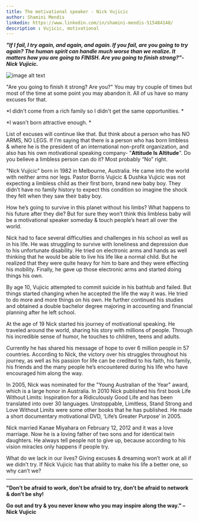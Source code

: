 ```yaml
---
title: The motivational speaker - Nick Vujicic
author: Shamini Mendis
linkedin: https://www.linkedin.com/in/shamini-mendis-515484148/
description : Vujicic, motivational
---
```


**_"If I fail, I try again, and again, and again. If you fail, are you going to try again? The human spirit can handle much worse than we realize. It matters how you are going to FINISH. Are you going to finish strong?"-Nick Vujicic._**

![image alt text](shamini1.jpg)

"Are you going to finish it strong? Are you?" You may try couple of times but most of the time at some point you may abandon it. All of us have so many excuses for that.

*I didn't come from a rich family so I didn't get the same opportunities. *

*I wasn't born attractive enough. *

List of excuses will continue like that. But think about a person who has NO ARMS, NO LEGS. If I’m saying that there is a person who has born limbless & where he is the president of an international non-profit organization, and also has his own motivational speaking company- "**Attitude Is Altitude**". Do you believe a limbless person can do it? Most probably “No” right.

"Nick Vujicic" born in 1982 in Melbourne, Australia. He came into the world with neither arms nor legs. Pastor Borris Vujicic & Dushka Vujicic was not expecting a limbless child as their first born, brand new baby boy. They didn’t have no family history to expect this condition so imagine the shock they felt when they saw their baby boy. 

How he’s going to survive in this planet without his limbs? What happens to his future after they die? But for sure they won’t think this limbless baby will be a motivational speaker someday & touch people’s heart all over the world. 

Nick had to face several difficulties and challenges in his school as well as in his life. He was struggling to survive with loneliness and depression due to his unfortunate disability. He tried on electronic arms and hands as well thinking that he would be able to live his life like a normal child. But he realized that they were quite heavy for him to bare and they were effecting his mobility. Finally, he gave up those electronic arms and started doing things his own. 

By age 10, Vujicic attempted to commit suicide in his bathtub and failed. But things started changing when he accepted the life the way it was. He tried to do more and more things on his own. He further continued his studies and obtained a double bachelor degree majoring in accounting and financial planning after he left school.

At the age of 19 Nick started his journey of motivational speaking. He traveled around the world, sharing his story with millions of people. Through his incredible sense of humor, he touches to children, teens and adults.  

Currently he has shared his message of hope to over 6 million people in 57 countries. According to Nick, the victory over his struggles throughout his journey, as well as his passion for life can be credited to his faith, his family, his friends and the many people he’s encountered during his life who have encouraged him along the way.

In 2005, Nick was nominated for the "Young Australian of the Year" award, which is a large honor in Australia. In 2010 Nick published his first book Life Without Limits: Inspiration for a Ridiculously Good Life and has been translated into over 30 languages. Unstoppable, Limitless, Stand Strong and Love Without Limits were some other books that he has published. He made a short documentary motivational DVD, ‘Life’s Greater Purpose’ in 2005.

Nick married Kanae Miyahara on February 12, 2012 and it was a love marriage. Now he is a loving father of two sons and for identical twin daughters. He always tell people not to give up, because according to his vision miracles only happens if people try. 

What do we lack in our lives? Giving excuses & dreaming won’t work at all if we didn’t try. If Nick Vujicic has that ability to make his life a better one, so why can’t we?

** **

**"Don’t be afraid to work, don’t be afraid to try, don’t be afraid to network & don’t be shy!**

**Go out and try & you never know who you may inspire along the way." – Nick Vujicic**

